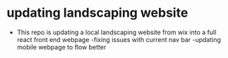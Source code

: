 # updating landscaping website

- This repo is updating a local landscaping website from wix into a full react front end webpage
-fixing issues with current nav bar
-updating mobile webpage to flow better
